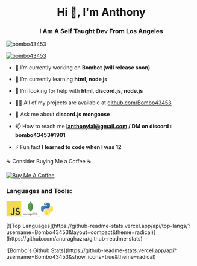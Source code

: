 <h1 align="center">Hi 👋, I'm Anthony</h1>
<h3 align="center">I Am A Self Taught Dev From Los Angeles</h3>

<p align="left"> <img src="https://komarev.com/ghpvc/?username=bombo43453&label=Profile%20views&color=0e75b6&style=flat" alt="bombo43453" /> </p>

<p align="left"> <a href="https://github.com/ryo-ma/github-profile-trophy"><img src="https://github-profile-trophy.vercel.app/?username=bombo43453" alt="bombo43453" /></a> </p>


- 🔭 I’m currently working on **Bombot (will release soon)**

- 🌱 I’m currently learning **html, node js**

- 🤝 I’m looking for help with **html, discord.js, node.js**

- 👨‍💻 All of my projects are available at [github.com/Bombo43453](github.com/Bombo43453)

- 💬 Ask me about **discord.js mongoose**

- 📫 How to reach me **lanthonylal@gmail.com / DM on discord : bombo43453#1901**

- ⚡ Fun fact **I learned to code when I was 12**

☕ Consider Buying Me a Coffee ☕

<a href="https://www.buymeacoffee.com/Bombo43453" target="_blank"><img src="https://cdn.buymeacoffee.com/buttons/v2/default-red.png" alt="Buy Me A Coffee" width="150" ></a>

<h3 align="left">Languages and Tools:</h3>
<p align="left"> <a href="https://developer.mozilla.org/en-US/docs/Web/JavaScript" target="_blank"> <img src="https://raw.githubusercontent.com/devicons/devicon/master/icons/javascript/javascript-original.svg" alt="javascript" width="40" height="40"/> </a> <a href="https://www.mongodb.com/" target="_blank"> <img src="https://raw.githubusercontent.com/devicons/devicon/master/icons/mongodb/mongodb-original-wordmark.svg" alt="mongodb" width="40" height="40"/> </a> <a href="https://www.python.org" target="_blank"> <img src="https://raw.githubusercontent.com/devicons/devicon/master/icons/python/python-original.svg" alt="python" width="40" height="40"/> </a> </p>
<p allign="left">
[![Top Languages](https://github-readme-stats.vercel.app/api/top-langs/?username=Bombo43453&layout=compact&theme=radical)](https://github.com/anuraghazra/github-readme-stats)
<p>
<p allign="right">
![Bombo's Github Stats](https://github-readme-stats.vercel.app/api?username=Bombo43453&show_icons=true&theme=radical)
<p>



